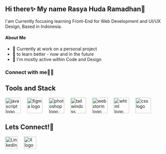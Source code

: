 ## Hi there✨ My name Rasya Huda Ramadhan👋

I'am Currently focusing learning Front-End for Web Development and UI/UX Design, 
Based in Indonesia.


#### About Me

- 🔭 Currently at work on a personal project
- 🌱 to learn better - now and in the future
- 💬 I'm mostly active within Code and Design
<h3 align="left">Connect with me🧑‍💻</h3>
<p align="left">
</p>



<h2>Tools and Stack</h2>
<div align="left">
  <img src="https://skillicons.dev/icons?i=js" height="50" alt="javascript logo"  />
  <img width="12" />
  <a href="https://www.figma.com/design/"><img src="https://skillicons.dev/icons?i=figma" height="50" alt="figma logo"  /></a>
  <img width="12" />
  <a href="https://www.adobe.com/id_id/products/photoshop.html"><img src="https://skillicons.dev/icons?i=photoshop" height="50" alt="photoshop logo"  /></a>
  <img width="12" />
  <a href="https://tailwindcss.com/"><img src="https://skillicons.dev/icons?i=tailwindcss" height="50" alt="tailwindcss logo"  /></a>
  <img width="12" />
  <img src="https://skillicons.dev/icons?i=webstorm" height="50" alt="webstorm logo"  />
  <img width="12" />
  <img src="https://skillicons.dev/icons?i=html" height="50" alt="whtml logo"  />
  <img width="12" />
  <img src="https://skillicons.dev/icons?i=css" height="50" alt="css logo"  />
  <img width="12" />
</div>


<h2>Lets Connect!🤞</h2>
<div align="left">
   <a href="https://www.linkedin.com/in/rasya-huda-ramadhan-8550982a3/"><img src="https://cdn.jsdelivr.net/gh/devicons/devicon/icons/linkedin/linkedin-original.svg" height="40" alt="Linkedin logo"  /></a>
  <img width="12" />
  <a href="https://x.com/seventyash"><img src="https://cdn.jsdelivr.net/gh/devicons/devicon/icons/twitter/twitter-original.svg" height="40" alt="X logo"  /></a>
  <img width="12" />
</div>
